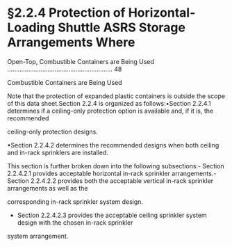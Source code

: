 # §2.2.4 Protection of Horizontal-Loading Shuttle ASRS Storage Arrangements Where



Open-Top, Combustible Containers are Being Used ............................................................ 48

Combustible Containers are Being Used

Note that the protection of expanded plastic containers is outside the scope of this data sheet.Section 2.2.4 is organized as follows:•Section 2.2.4.1 determines if a ceiling-only protection option is available and, if it is, the recommended

ceiling-only protection designs.

•Section 2.2.4.2 determines the recommended designs when both ceiling and in-rack sprinklers are installed.

This section is further broken down into the following subsections:- Section 2.2.4.2.1 provides acceptable horizontal in-rack sprinkler arrangements.- Section 2.2.4.2.2 provides both the acceptable vertical in-rack sprinkler arrangements as well as the

corresponding in-rack sprinkler system design.

- Section 2.2.4.2.3 provides the acceptable ceiling sprinkler system design with the chosen in-rack sprinkler

system arrangement.
